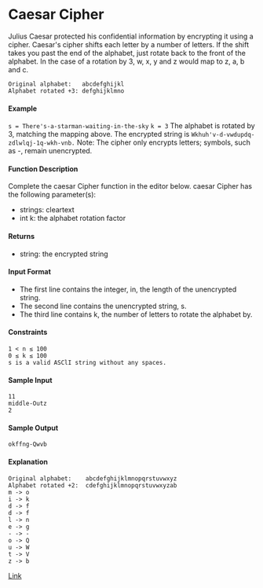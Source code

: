 # Caesar Cipher
Julius Caesar protected his confidential information by encrypting it using a cipher. Caesar's cipher shifts each letter by a number of letters. 
If the shift takes you past the end of the alphabet, just rotate back to the front of the alphabet. In the case of a rotation by 3, w, x, y and z would map to z, a, b and c.
````
Original alphabet:   abcdefghijkl
Alphabet rotated +3: defghijklmno
````
#### Example
`s = There's-a-starman-waiting-in-the-sky`
`k = 3`
The alphabet is rotated by 3, matching the mapping above. The encrypted string is
`Wkhuh'v-d-vwdupdq-zdlwlqj-1q-wkh-vnb.`
Note: The cipher only encrypts letters; symbols, such as -, remain unencrypted.
#### Function Description
Complete the caesar Cipher function in the editor below.
caesar Cipher has the following parameter(s):
- strings: cleartext
- int k: the alphabet rotation factor
#### Returns
- string: the encrypted string
#### Input Format
- The first line contains the integer, in, the length of the unencrypted string.
- The second line contains the unencrypted string, s.
- The third line contains k, the number of letters to rotate the alphabet by.
#### Constraints
````
1 < n ≤ 100
0 ≤ k ≤ 100
s is a valid ASClI string without any spaces.
````
#### Sample Input
````
11
middle-Outz
2
````
#### Sample Output
``` okffng-Qwvb ```

#### Explanation
````
Original alphabet:    abcdefghijklmnopqrstuvwxyz
Alphabet rotated +2:  cdefghijklmnopqrstuvwxyzab
m -> o
i -> k
d -> f
d -> f
l -> n
e -> g
- -> -
o -> Q
u -> W
t -> V
z -> b

````
[Link](https://www.hackerrank.com/challenges/one-week-preparation-kit-caesar-cipher-1/problem?isFullScreen=true&h_l=interview&playlist_slugs%5B%5D=preparation-kits&playlist_slugs%5B%5D=one-week-preparation-kit&playlist_slugs%5B%5D=one-week-day-three
)